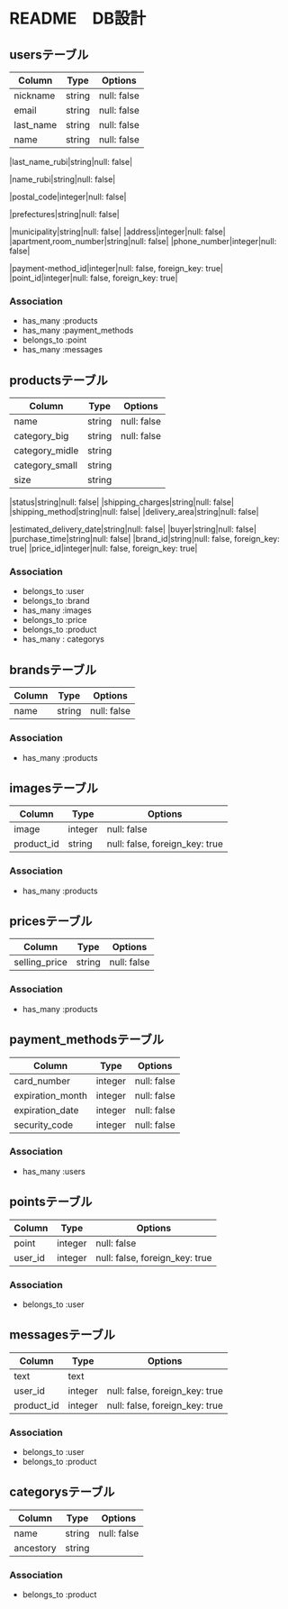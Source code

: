 # README　DB設計

## usersテーブル
|Column|Type|Options|
|------|----|-------|
|nickname|string|null: false|
|email|string|null: false|
|last_name|string|null: false|
|name|string|null: false|
<!-- 苗字　ふりがな -->
|last_name_rubi|string|null: false|
<!-- 名前　ふりがな -->
|name_rubi|string|null: false|
<!-- 郵便番号 -->
|postal_code|integer|null: false|
<!-- 都道府県 -->
|prefectures|string|null: false|
<!-- 市区町村 -->
|municipality|string|null: false|
|address|integer|null: false|
|apartment,room_number|string|null: false|
|phone_number|integer|null: false|
<!-- 決算方法 -->
|payment-method_id|integer|null: false, foreign_key: true|
|point_id|integer|null: false, foreign_key: true|
### Association
- has_many :products
- has_many :payment_methods
- belongs_to :point
- has_many :messages



## productsテーブル
|Column|Type|Options|
|------|----|-------|
|name|string|null: false|
|category_big|string|null: false|
|category_midle|string||
|category_small|string||
|size|string||
<!-- 商品状態 -->
|status|string|null: false|
|shipping_charges|string|null: false|
|shipping_method|string|null: false|
|delivery_area|string|null: false|
<!-- 配送予定日 -->
|estimated_delivery_date|string|null: false|
|buyer|string|null: false|
|purchase_time|string|null: false|
|brand_id|string|null: false, foreign_key: true|
|price_id|integer|null: false, foreign_key: true|
### Association
- belongs_to :user
- belongs_to :brand
- has_many :images
- belongs_to :price
- belongs_to :product
- has_many : categorys



## brandsテーブル
|Column|Type|Options|
|------|----|-------|
|name|string|null: false|
### Association
- has_many :products



## imagesテーブル
|Column|Type|Options|
|------|----|-------|
|image|integer|null: false|
|product_id|string|null: false, foreign_key: true|
### Association
- has_many :products



## pricesテーブル
|Column|Type|Options|
|------|----|-------|
|selling_price|string|null: false|
### Association
- has_many :products



<!-- 決算方法テーブル -->
## payment_methodsテーブル
|Column|Type|Options|
|------|----|-------|
|card_number|integer|null: false|
|expiration_month|integer|null: false|
|expiration_date|integer|null: false|
|security_code|integer|null: false|
### Association
- has_many :users


## pointsテーブル
|Column|Type|Options|
|------|----|-------|
|point|integer|null: false|
|user_id|integer|null: false, foreign_key: true|
### Association
- belongs_to :user


## messagesテーブル
|Column|Type|Options|
|------|----|-------|
|text|text||
|user_id|integer|null: false, foreign_key: true|
|product_id|integer|null: false, foreign_key: true|
### Association
- belongs_to :user
- belongs_to :product

## categorysテーブル
|Column|Type|Options|
|------|----|-------|
|name|string|null: false|
|ancestory|string||
### Association
- belongs_to :product